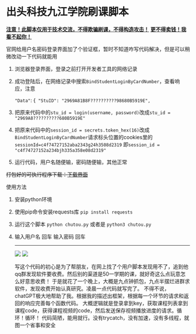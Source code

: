 # 出头科技九江学院刷课脚本

<u>**注意！此脚本仅用于技术交流，不得欺骗刷课，不得构造攻击！**</u>
<u>**更不得卖钱！我看不起你！</u>**

官网给用户名密码登录界面加了个验证框，暂时不知道咋写代码解决，但是可以稍微改动一下代码就能用

1. 浏览器登录界面，登录之前打开开发者工具的网络记录

2. 成功登陆后，在网络记录中搜索`BindStudentLoginByCardNumber`，查看响应，注意

    `"Data"`: {`
           "StuID": "2969A81B8F??????????98680B5919E",`

3. 把原来代码中的`stu_id = login(username, password)`改成`stu_id = "2969A8??????????680B5919E"`

4. 把原来代码中的`session_id = secrets.token_hex(16)`改成`BindStudentLoginByCardNumber`请求标头位置的cookies里的`sessionId=c4f74727152aba2343g24h3508d2319` 即`session_id = "c4f74727152a234bjh335a358e08d2319"`

5. 运行代码，用户名随便输，密码随便输，其他正常

~~打包好的可执行程序下载：[下载界面](https://github.com/yjn140/superchutou-jjxy/releases)~~

使用方法

1. 安装python环境

2. 使用pip命令安装requests库  `pip install requests`

3. 运行这个脚本  `python chutou.py` 或者是 `python3 chutou.py`

4. 输入用户名 回车 输入密码 回车

   ------

   ![](https://yjn140.site/post-images/1685548987305.jpg)
   ![](https://yjn140.site/post-images/1685549382354.png)

   写这个代码的初心是为了帮朋友，在网上找了个用户脚本发现用不了，追到他qq群发现软件要收费。然后别的渠道是50一学期的课，就好奇这么点玩意怎么好意思收费！
   于是就花了一个晚上，大概是九点钟抓包，九点半摆烂进群求软件，发现收费开始认真研究。凌晨一点代码就写完了。
   不得不说，chatGPT极大地帮助了我。根据我的描述出框架，根据每一个环节的请求和返回的响应完善每个函数代码。
   大概逻辑就是登录拿到key，获取课程列表拿到课程code，获得课程视频的code，然后发送保存视频播放进度的请求。循环！循环！
   代码简陋，能用就行。没有trycatch，没有加速，没有多线程，就图一个省事和安全
